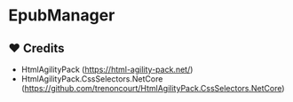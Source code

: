 # EpubManager

## :heart: Credits
- HtmlAgilityPack (https://html-agility-pack.net/)
- HtmlAgilityPack.CssSelectors.NetCore (https://github.com/trenoncourt/HtmlAgilityPack.CssSelectors.NetCore)